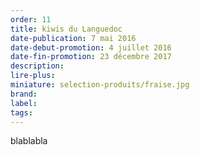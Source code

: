 ```yaml
---
order: 11
title: kiwis du Languedoc
date-publication: 7 mai 2016
date-debut-promotion: 4 juillet 2016
date-fin-promotion: 23 décembre 2017
description:
lire-plus: 
miniature: selection-produits/fraise.jpg
brand:
label: 
tags: 
---
```


<!--fin-excerpt-->
<!-- ******************************** -->
<!-- **** début contenu détaillé **** -->

blablabla

<!-- **** fin contenu détaillé **** -->
<!-- ****************************** -->

